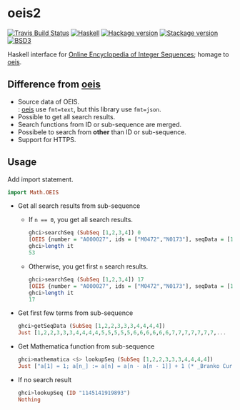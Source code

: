 # oeis2

[![Travis Build Status](https://travis-ci.org/23prime/oeis2.svg?branch=master)](https://travis-ci.org/23prime/oeis2)
[![Haskell](https://img.shields.io/badge/Language-Haskell-yellowgreen.svg)](https://www.haskell.org)
[![Hackage version](https://img.shields.io/hackage/v/oeis2.svg?label=Hackage&color=4cc41c)](https://hackage.haskell.org/package/oeis2)
[![Stackage version](https://www.stackage.org/package/oeis2/badge/lts?label=Stackage)](https://www.stackage.org/package/oeis2)
[![BSD3](https://img.shields.io/badge/License-BSD-blue.svg)](https://en.wikipedia.org/wiki/BSD_License)

Haskell interface for [Online Encyclopedia of Integer Sequences](https://oeis.org/); homage to [oeis](http://hackage.haskell.org/package/oeis2).

## Difference from  [oeis](http://hackage.haskell.org/package/oeis)

- Source data of OEIS.  
  : [oeis](http://hackage.haskell.org/package/oeis) use `fmt=text`, but this library use `fmt=json`.
- Possible to get all search results.
- Search functions from ID or sub-sequence are merged.
- Possibele to search from **other** than ID or sub-sequence.
- Support for HTTPS.

## Usage

Add import statement.

```haskell
import Math.OEIS
```

- Get all search results from sub-sequence

  - If `n == 0`, you get all search results.

    ```haskell
    ghci>searchSeq (SubSeq [1,2,3,4]) 0
    [OEIS {number = "A000027", ids = ["M0472","N0173"], seqData = [1,2,3,4,5,6,7,...
    ghci>length it
    53
    ```

  - Otherwise, you get first `n` search results.

    ```haskell
    ghci>searchSeq (SubSeq [1,2,3,4]) 17
    [OEIS {number = "A000027", ids = ["M0472","N0173"], seqData = [1,2,3,4,5,6,7,8,9,
    ghci>length it
    17
    ```

- Get first few terms from sub-sequence

  ```haskell
  ghci>getSeqData (SubSeq [1,2,2,3,3,3,4,4,4,4])
  Just [1,2,2,3,3,3,4,4,4,4,5,5,5,5,5,6,6,6,6,6,6,7,7,7,7,7,7,7,...
  ```

- Get Mathematica function from sub-sequence

  ```haskell
  ghci>mathematica <$> lookupSeq (SubSeq [1,2,2,3,3,3,4,4,4,4])
  Just ["a[1] = 1; a[n_] := a[n] = a[n - a[n - 1]] + 1 (* _Branko Curgus_, May 12 2009 *)","Table[n, {n, 13}, {n}] // Flatten (* _Robert G. Wilson v_, May 11 2010 *)"]
  ```

- If no search result

  ```haskell
  ghci>lookupSeq (ID "1145141919893")
  Nothing
  ```
